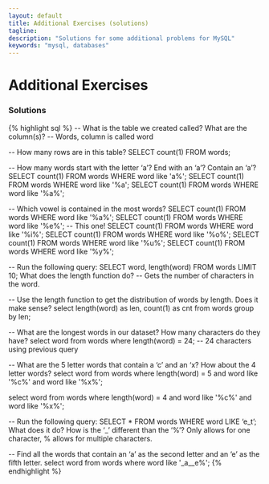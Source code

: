 ```yaml
---
layout: default
title: Additional Exercises (solutions)
tagline:
description: "Solutions for some additional problems for MySQL"
keywords: "mysql, databases"
---
```


Additional Exercises
=====================

### Solutions

{% highlight sql %}
-- What is the table we created called? What are the column(s)?
-- Words, column is called word

-- How many rows are in this table?
SELECT count(1) FROM words;

-- How many words start with the letter ‘a’? End with an ‘a’? Contain an ‘a’?
SELECT count(1) FROM words WHERE word like 'a%';
SELECT count(1) FROM words WHERE word like '%a';
SELECT count(1) FROM words WHERE word like '%a%';

-- Which vowel is contained in the most words?
SELECT count(1) FROM words WHERE word like '%a%';
SELECT count(1) FROM words WHERE word like '%e%'; -- This one!
SELECT count(1) FROM words WHERE word like '%i%';
SELECT count(1) FROM words WHERE word like '%o%';
SELECT count(1) FROM words WHERE word like '%u%';
SELECT count(1) FROM words WHERE word like '%y%';

-- Run the following query: SELECT word, length(word) FROM words LIMIT 10; What does the length function do?
-- Gets the number of characters in the word.

-- Use the length function to get the distribution of words by length. Does it make sense?
select length(word) as len, count(1) as cnt
from words
group by len;

-- What are the longest words in our dataset? How many characters do they have?
select word
from words
where length(word) = 24; -- 24 characters using previous query

-- What are the 5 letter words that contain a ‘c’ and an ‘x? How about the 4 letter words?
select word
from words
where length(word) = 5
and word like '%c%' and word like '%x%';

select word
from words
where length(word) = 4
and word like '%c%' and word like '%x%';

-- Run the following query: SELECT * FROM words WHERE word LIKE ‘e_t’; What does it do? How is the ‘_’ different than the ‘%’?
Only allows for one character, % allows for multiple characters.

-- Find all the words that contain an ‘a’ as the second letter and an ‘e’ as the fifth letter.
select word
from words
where word like '_a__e%';
{% endhighlight %}